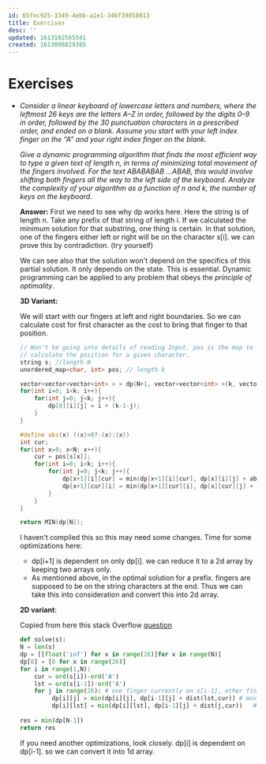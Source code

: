 ```yaml
---
id: 65fec925-3349-4ebb-a1e1-346f39858813
title: Exercises
desc: ''
updated: 1613102565541
created: 1613098829385
---
```


# Exercises

* _Consider a linear keyboard of lowercase letters and numbers, where the leftmost 26 keys are the letters A–Z in order, followed by the digits 0–9 in order, followed by the 30 punctuation characters in a prescribed order, and ended on a blank. Assume you start with your left index finger on the “A” and your right index finger on the blank._

    _Give a dynamic programming algorithm that finds the most efficient way to type a given text of length n, in terms of minimizing total movement of the fingers involved. For the text ABABABAB ...ABAB, this would involve shifting both fingers all the way to the left side of the keyboard. Analyze the complexity of your algorithm as a function of n and k, the number of keys on the keyboard._

    **Answer:**
    First we need to see why dp works here. Here the string is of length n. Take any prefix of that string of length i. If we calculated the minimum solution for that substring, one thing is certain. In that solution, one of the fingers either left or right will be on the character s[i]. we can prove this by contradiction. (try yourself)

    We can see also that the solution won't depend on the specifics of this partial solution. It only depends on the state. This is essential. Dynamic programming can be applied to any problem that obeys the _principle of optimality_.

    **3D Variant:**

    We will start with our fingers at left and right boundaries. So we can calculate cost for first character as the cost to bring that finger to that position.
    ```cpp
    // Won't be going into details of reading Input. pos is the map to
    // calculate the position for a given character.
    string s; //length N
    unordered_map<char, int> pos; // length k

    vector<vector<vector<int> > > dp(N+1, vector<vector<int> >(k, vector<int>(k, INT_MAX)));
    for(int i=0; i<k; i++){
        for(int j=0; j<k; j++){
            dp[0][i][j] = i + (k-1-j);
        }
    }

    #define abs(x) ((x)<0?-(x):(x))
    int cur;
    for(int x=0; x<N; x++){
        cur = pos[s[x]];
        for(int i=0; i<k; i++){
            for(int j=0; j<k; j++){
                dp[x+1][i][cur] = min(dp[x+1][i][cur], dp[x][i][j] + abs(j -cur));
                dp[x+1][cur][i] = min(dp[x+1][cur][i], dp[x][cur][j] + abs(i-cur));
            }
        }
    }

    return MIN(dp[N]);

    ```

    I haven't compiled this so this may need some changes. Time for some optimizations here:
    * dp[i+1] is dependent on only dp[i]. we can reduce it to a 2d array by keeping two arrays only.
    * As mentioned above, in the optimal solution for a prefix. fingers are supposed to be on the string characters at the end. Thus we can take this into consideration and convert this into 2d array.

    **2D variant**:

    Copied from here this stack Overflow [question](https://stackoverflow.com/questions/61164254/dynamic-programming-solution-to-the-shortest-distance-two-finger-typing-problem)

    ```py
    def solve(s):
    N = len(s)
    dp = [[float('inf') for x in range(26)]for x in range(N)]
    dp[0] = [0 for x in range(26)]
    for i in range(1,N):
        cur = ord(s[i])-ord('A')
        lst = ord(s[i-1])-ord('A')
        for j in range(26): # one finger currently on s[i-1], other finger on j
             dp[i][j] = min(dp[i][j], dp[i-1][j] + dist(lst,cur)) # move first finger, so second finger remains on j
             dp[i][lst] = min(dp[i][lst], dp[i-1][j] + dist(j,cur))   # move second finger, so second finger becomes the new "first finger"
                                                                                # and now the old "first finger" becomes the new "second finger"
    res = min(dp[N-1])
    return res
    ```

    If you need another optimizations, look closely. dp[i] is dependent on dp[i-1]. so we can convert it into 1d array.

